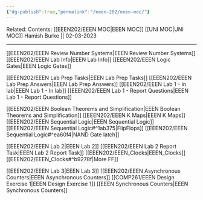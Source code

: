 ```yaml
---
{"dg-publish":true,"permalink":"/eeen-202/eeen-moc/"}
---
```



Related: 
Contents: [[EEEN202/EEEN MOC\|EEEN MOC]]
[[UNI MOC\|UNI MOC]]
Hamish Burke || 02-03-2023
***
[[EEEN202/EEEN Review Number Systems\|EEEN Review Number Systems]]
[[EEEN202/EEEN Lab Info\|EEEN Lab Info]]
[[EEEN202/EEEN Logic Gates\|EEEN Logic Gates]]

[[EEEN202/EEEN Lab Prep Tasks\|EEEN Lab Prep Tasks]]
	[[EEEN202/EEEN Lab Prep Answers\|EEEN Lab Prep Answers]]
[[EEEN202/EEEN Lab 1 - In lab\|EEEN Lab 1 - In lab]]
[[EEEN202/EEEN Lab 1 - Report Questions\|EEEN Lab 1 - Report Questions]]

[[EEEN202/EEEN Boolean Theorems and Simplification\|EEEN Boolean Theorems and Simplification]]
[[EEEN202/EEEN K Maps\|EEEN K Maps]]
[[EEEN202/EEEN Sequential Logic\|EEEN Sequential Logic]]
	[[EEEN202/EEEN Sequential Logic#^1ab375\|FlipFlops]]
	[[EEEN202/EEEN Sequential Logic#^ea60f4\|NAND Gate latch]]
	

[[EEEN202/EEEN Lab 2\|EEEN Lab 2]]
[[EEEN202/EEEN Lab 2 Report Task\|EEEN Lab 2 Report Task]]
[[EEEN202/EEEN_Clocks\|EEEN_Clocks]]
	[[EEEN202/EEEN_Clocks#^b9278f\|More FF]]


[[EEEN202/EEEN Lab 3\|EEEN Lab 3]]
[[EEEN202/EEEN Asynchronous Counters\|EEEN Asynchronous Counters]]
[[COMP261/EEEN Design Exercise 1\|EEEN Design Exercise 1]]
[[EEEN Synchronous Counters\|EEEN Synchronous Counters]]























